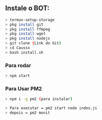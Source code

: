 
## Instale o BOT:

```bash
> termux-setup-storage
> pkg install git
> pkg install ffmpeg
> pkg install wget
> pkg install nodejs
> git clone (Link do Git) 
> cd Caussx
> bash install.sh
```

### Para rodar
```bash
> npm start
```
### Para Usar PM2
```bash
> npm i -g pm2 (para instalar)

> Para executar = pm2 start node index.js
> depois = pm2 monit
```



